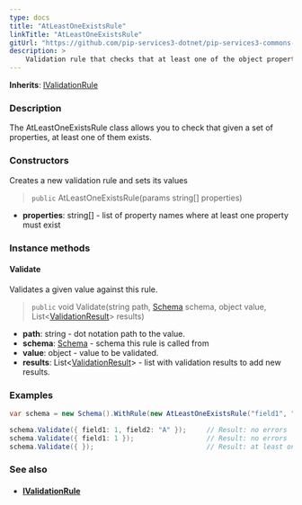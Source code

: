 ```yaml
---
type: docs
title: "AtLeastOneExistsRule"
linkTitle: "AtLeastOneExistsRule"
gitUrl: "https://github.com/pip-services3-dotnet/pip-services3-commons-dotnet"
description: >
    Validation rule that checks that at least one of the object properties exists.
---
```


**Inherits**: [IValidationRule](../ivalidation_rule)

### Description

The AtLeastOneExistsRule class allows you to check that given a set of properties, at least one of them exists. 

### Constructors
Creates a new validation rule and sets its values

> `public` AtLeastOneExistsRule(params string[] properties)

- **properties**: string[] - list of property names where at least one property must exist

### Instance methods

#### Validate
Validates a given value against this rule.

> `public` void Validate(string path, [Schema](../schema) schema, object value, List<[ValidationResult](../validation_result)> results) 

- **path**: string - dot notation path to the value.
- **schema**: [Schema](../schema) - schema this rule is called from
- **value**: object - value to be validated.
- **results**: List<[ValidationResult](../validation_result)> - list with validation results to add new results.

### Examples
```cs
var schema = new Schema().WithRule(new AtLeastOneExistsRule("field1", "field2"));

schema.Validate({ field1: 1, field2: "A" });     // Result: no errors
schema.Validate({ field1: 1 });                  // Result: no errors
schema.Validate({ });                            // Result: at least one of properties field1, field2 must exist

```

### See also
- #### [IValidationRule](../ivalidation_rule)
